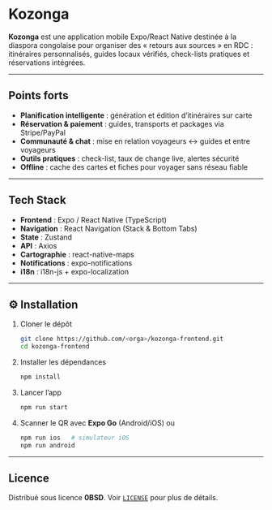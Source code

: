 # Kozonga

**Kozonga** est une application mobile Expo/React Native destinée à la diaspora congolaise pour organiser des « retours aux sources » en RDC : itinéraires personnalisés, guides locaux vérifiés, check-lists pratiques et réservations intégrées.

---

## Points forts

- **Planification intelligente** : génération et édition d’itinéraires sur carte  
- **Réservation & paiement** : guides, transports et packages via Stripe/PayPal  
- **Communauté & chat** : mise en relation voyageurs ↔ guides et entre voyageurs  
- **Outils pratiques** : check-list, taux de change live, alertes sécurité  
- **Offline** : cache des cartes et fiches pour voyager sans réseau fiable  

---

## Tech Stack

- **Frontend** : Expo / React Native (TypeScript)  
- **Navigation** : React Navigation (Stack & Bottom Tabs)  
- **State** : Zustand  
- **API** : Axios  
- **Cartographie** : react-native-maps  
- **Notifications** : expo-notifications  
- **i18n** : i18n-js + expo-localization  

---

## ⚙️ Installation

1. Cloner le dépôt  
   ```bash
   git clone https://github.com/<orga>/kozonga-frontend.git
   cd kozonga-frontend
   ```
2. Installer les dépendances  
   ```bash
   npm install
   ```
3. Lancer l’app  
   ```bash
   npm run start
   ```
4. Scanner le QR avec **Expo Go** (Android/iOS) ou  
   ```bash
   npm run ios   # simulateur iOS
   npm run android
   ```

---

## Licence

Distribué sous licence **0BSD**. Voir [`LICENSE`](LICENSE) pour plus de détails.  
```